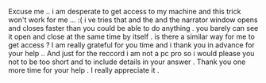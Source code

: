 Excuse me .. i am desperate to get access to my machine and this trick won't work for me ... :( i ve tries that and the and the narrator window opens and closes faster than you could be able to do anything . you barely can see it open and close at the same time by itself . is there a similar way for me to get access ? I am really grateful for you time and i thank you in advance for your help .. And just for the reccord i am not a pc pro so i would please you not to be too short and to include details in your answer . Thank you one more time for your help . I really appreciate it .